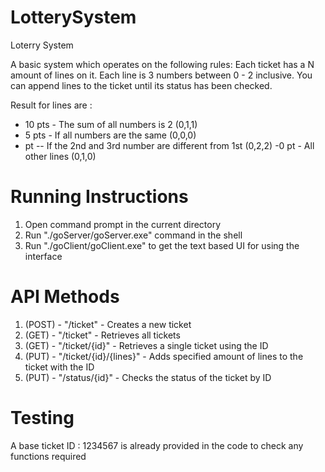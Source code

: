 # LotterySystem
Loterry System

A basic system which operates on the following rules:
Each ticket has a N amount of lines on it.
Each line is 3 numbers between 0 - 2 inclusive.
You can append lines to the ticket until its status has been checked.

Result for lines are :
- 10 pts - The sum of all numbers is 2 (0,1,1)
- 5 pts - If all numbers are the same (0,0,0)
- pt -- If the 2nd and 3rd number are different from 1st (0,2,2)
-0 pt - All other lines (0,1,0)

# Running Instructions
1. Open command prompt in the current directory
2. Run "./goServer/goServer.exe" command in the shell
3. Run "./goClient/goClient.exe" to get the text based UI for using the interface

# API Methods
1. (POST) -  "/ticket" - Creates a new ticket
2. (GET) -  "/ticket" -  Retrieves all tickets
3. (GET) -  "/ticket/{id}" - Retrieves a single ticket using the ID
4. (PUT) -  "/ticket/{id}/{lines}" - Adds specified amount of lines to the ticket with the ID
5. (PUT) -  "/status/{id}" - Checks the status of the ticket by ID  

# Testing
A base ticket ID : 1234567 is already provided in the code to check any functions required
